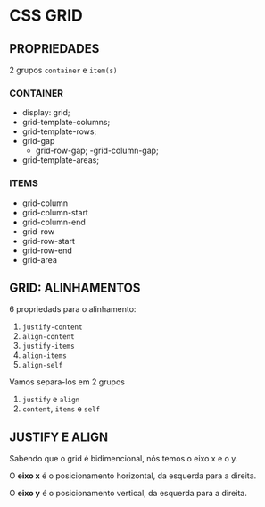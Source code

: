 # CSS GRID

## PROPRIEDADES

2 grupos
`container` e `item(s)`

### CONTAINER

- display: grid;
- grid-template-columns;
- grid-template-rows;
- grid-gap
  - grid-row-gap;
    -grid-column-gap;
- grid-template-areas;

### ITEMS

- grid-column
- grid-column-start
- grid-column-end
- grid-row
- grid-row-start
- grid-row-end
- grid-area

## GRID: ALINHAMENTOS

6 propriedads para o alinhamento:

1. `justify-content`
2. `align-content`
3. `justify-items`
4. `align-items`
5. `align-self`

Vamos separa-los em 2 grupos

1. `justify` e `align`
2. `content`, `items` e `self`

## JUSTIFY E ALIGN

Sabendo que o grid é bidimencional, nós temos o eixo x e o y.

O **eixo x** é o posicionamento horizontal, da esquerda para a direita.

O **eixo y** é o posicionamento vertical, da esquerda para a direita.
